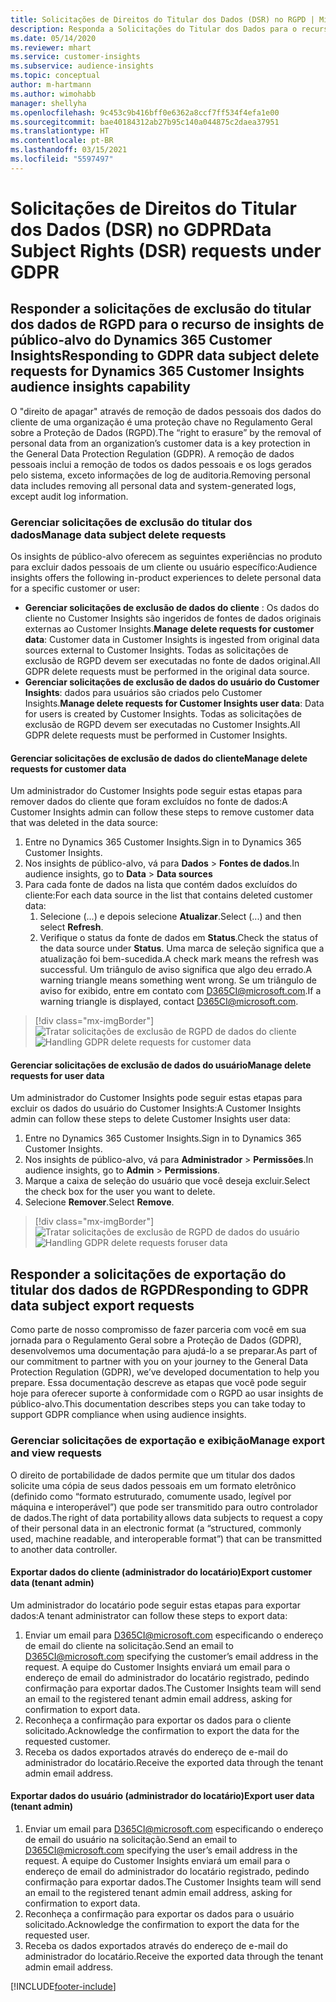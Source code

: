 ```yaml
---
title: Solicitações de Direitos do Titular dos Dados (DSR) no RGPD | Microsoft Docs
description: Responda a Solicitações do Titular dos Dados para o recurso de insights de público-alvo do Dynamics 365 Customer Insights.
ms.date: 05/14/2020
ms.reviewer: mhart
ms.service: customer-insights
ms.subservice: audience-insights
ms.topic: conceptual
author: m-hartmann
ms.author: wimohabb
manager: shellyha
ms.openlocfilehash: 9c453c9b416bff0e6362a8ccf7ff534f4efa1e00
ms.sourcegitcommit: bae40184312ab27b95c140a044875c2daea37951
ms.translationtype: HT
ms.contentlocale: pt-BR
ms.lasthandoff: 03/15/2021
ms.locfileid: "5597497"
---
```

# <a name="data-subject-rights-dsr-requests-under-gdpr"></a><span data-ttu-id="38680-103">Solicitações de Direitos do Titular dos Dados (DSR) no GDPR</span><span class="sxs-lookup"><span data-stu-id="38680-103">Data Subject Rights (DSR) requests under GDPR</span></span>

## <a name="responding-to-gdpr-data-subject-delete-requests-for-dynamics-365-customer-insights-audience-insights-capability"></a><span data-ttu-id="38680-104">Responder a solicitações de exclusão do titular dos dados de RGPD para o recurso de insights de público-alvo do Dynamics 365 Customer Insights</span><span class="sxs-lookup"><span data-stu-id="38680-104">Responding to GDPR data subject delete requests for Dynamics 365 Customer Insights audience insights capability</span></span>

<span data-ttu-id="38680-105">O "direito de apagar" através de remoção de dados pessoais dos dados do cliente de uma organização é uma proteção chave no Regulamento Geral sobre a Proteção de Dados (RGPD).</span><span class="sxs-lookup"><span data-stu-id="38680-105">The “right to erasure” by the removal of personal data from an organization’s customer data is a key protection in the General Data Protection Regulation (GDPR).</span></span> <span data-ttu-id="38680-106">A remoção de dados pessoais inclui a remoção de todos os dados pessoais e os logs gerados pelo sistema, exceto informações de log de auditoria.</span><span class="sxs-lookup"><span data-stu-id="38680-106">Removing personal data includes removing all personal data and system-generated logs, except audit log information.</span></span>

### <a name="manage-data-subject-delete-requests"></a><span data-ttu-id="38680-107">Gerenciar solicitações de exclusão do titular dos dados</span><span class="sxs-lookup"><span data-stu-id="38680-107">Manage data subject delete requests</span></span>

<span data-ttu-id="38680-108">Os insights de público-alvo oferecem as seguintes experiências no produto para excluir dados pessoais de um cliente ou usuário específico:</span><span class="sxs-lookup"><span data-stu-id="38680-108">Audience insights offers the following in-product experiences to delete personal data for a specific customer or user:</span></span>

- <span data-ttu-id="38680-109">**Gerenciar solicitações de exclusão de dados do cliente** : Os dados do cliente no Customer Insights são ingeridos de fontes de dados originais externas ao Customer Insights.</span><span class="sxs-lookup"><span data-stu-id="38680-109">**Manage delete requests for customer data**: Customer data in Customer Insights is ingested from original data sources external to Customer Insights.</span></span> <span data-ttu-id="38680-110">Todas as solicitações de exclusão de RGPD devem ser executadas no fonte de dados original.</span><span class="sxs-lookup"><span data-stu-id="38680-110">All GDPR delete requests must be performed in the original data source.</span></span>
- <span data-ttu-id="38680-111">**Gerenciar solicitações de exclusão de dados do usuário do Customer Insights**: dados para usuários são criados pelo Customer Insights.</span><span class="sxs-lookup"><span data-stu-id="38680-111">**Manage delete requests for Customer Insights user data**: Data for users is created by Customer Insights.</span></span> <span data-ttu-id="38680-112">Todas as solicitações de exclusão de RGPD devem ser executadas no Customer Insights.</span><span class="sxs-lookup"><span data-stu-id="38680-112">All GDPR delete requests must be performed in Customer Insights.</span></span>

#### <a name="manage-delete-requests-for-customer-data"></a><span data-ttu-id="38680-113">Gerenciar solicitações de exclusão de dados do cliente</span><span class="sxs-lookup"><span data-stu-id="38680-113">Manage delete requests for customer data</span></span>

<span data-ttu-id="38680-114">Um administrador do Customer Insights pode seguir estas etapas para remover dados do cliente que foram excluídos no fonte de dados:</span><span class="sxs-lookup"><span data-stu-id="38680-114">A Customer Insights admin can follow these steps to remove customer data that was deleted in the data source:</span></span>

1. <span data-ttu-id="38680-115">Entre no Dynamics 365 Customer Insights.</span><span class="sxs-lookup"><span data-stu-id="38680-115">Sign in to Dynamics 365 Customer Insights.</span></span>
2. <span data-ttu-id="38680-116">Nos insights de público-alvo, vá para **Dados** > **Fontes de dados**.</span><span class="sxs-lookup"><span data-stu-id="38680-116">In audience insights, go to **Data** > **Data sources**</span></span>
3. <span data-ttu-id="38680-117">Para cada fonte de dados na lista que contém dados excluídos do cliente:</span><span class="sxs-lookup"><span data-stu-id="38680-117">For each data source in the list that contains deleted customer data:</span></span>
   1. <span data-ttu-id="38680-118">Selecione (...) e depois selecione **Atualizar**.</span><span class="sxs-lookup"><span data-stu-id="38680-118">Select (...) and then select **Refresh**.</span></span>
   2. <span data-ttu-id="38680-119">Verifique o status da fonte de dados em **Status**.</span><span class="sxs-lookup"><span data-stu-id="38680-119">Check the status of the data source under **Status**.</span></span> <span data-ttu-id="38680-120">Uma marca de seleção significa que a atualização foi bem-sucedida.</span><span class="sxs-lookup"><span data-stu-id="38680-120">A check mark means the refresh was successful.</span></span> <span data-ttu-id="38680-121">Um triângulo de aviso significa que algo deu errado.</span><span class="sxs-lookup"><span data-stu-id="38680-121">A warning triangle means something went wrong.</span></span> <span data-ttu-id="38680-122">Se um triângulo de aviso for exibido, entre em contato com D365CI@microsoft.com.</span><span class="sxs-lookup"><span data-stu-id="38680-122">If a warning triangle is displayed, contact D365CI@microsoft.com.</span></span>

> [!div class="mx-imgBorder"]
> <span data-ttu-id="38680-123">![Tratar solicitações de exclusão de RGPD de dados do cliente](media/gdpr-data-sources.png "Tratar solicitações de exclusão de RGPD de dados do cliente")</span><span class="sxs-lookup"><span data-stu-id="38680-123">![Handling GDPR delete requests for customer data](media/gdpr-data-sources.png "Handling GDPR delete requests for customer data")</span></span>

#### <a name="manage-delete-requests-for-user-data"></a><span data-ttu-id="38680-124">Gerenciar solicitações de exclusão de dados do usuário</span><span class="sxs-lookup"><span data-stu-id="38680-124">Manage delete requests for user data</span></span>

<span data-ttu-id="38680-125">Um administrador do Customer Insights pode seguir estas etapas para excluir os dados do usuário do Customer Insights:</span><span class="sxs-lookup"><span data-stu-id="38680-125">A Customer Insights admin can follow these steps to delete Customer Insights user data:</span></span>

1. <span data-ttu-id="38680-126">Entre no Dynamics 365 Customer Insights.</span><span class="sxs-lookup"><span data-stu-id="38680-126">Sign in to Dynamics 365 Customer Insights.</span></span>
2. <span data-ttu-id="38680-127">Nos insights de público-alvo, vá para **Administrador** > **Permissões**.</span><span class="sxs-lookup"><span data-stu-id="38680-127">In audience insights, go to **Admin** > **Permissions**.</span></span>
3. <span data-ttu-id="38680-128">Marque a caixa de seleção do usuário que você deseja excluir.</span><span class="sxs-lookup"><span data-stu-id="38680-128">Select the check box for the user you want to delete.</span></span>
4. <span data-ttu-id="38680-129">Selecione **Remover**.</span><span class="sxs-lookup"><span data-stu-id="38680-129">Select **Remove**.</span></span>

> [!div class="mx-imgBorder"]
> <span data-ttu-id="38680-130">![Tratar solicitações de exclusão de RGPD de dados do usuário](media/gdpr-permissions.png "Tratar solicitações de exclusão de RGPD de dados do usuário")</span><span class="sxs-lookup"><span data-stu-id="38680-130">![Handling GDPR delete requests foruser data](media/gdpr-permissions.png "Handling GDPR delete requests for user data")</span></span>

## <a name="responding-to-gdpr-data-subject-export-requests"></a><span data-ttu-id="38680-131">Responder a solicitações de exportação do titular dos dados de RGPD</span><span class="sxs-lookup"><span data-stu-id="38680-131">Responding to GDPR data subject export requests</span></span>

<span data-ttu-id="38680-132">Como parte de nosso compromisso de fazer parceria com você em sua jornada para o Regulamento Geral sobre a Proteção de Dados (GDPR), desenvolvemos uma documentação para ajudá-lo a se preparar.</span><span class="sxs-lookup"><span data-stu-id="38680-132">As part of our commitment to partner with you on your journey to the General Data Protection Regulation (GDPR), we’ve developed documentation to help you prepare.</span></span> <span data-ttu-id="38680-133">Essa documentação descreve as etapas que você pode seguir hoje para oferecer suporte à conformidade com o RGPD ao usar insights de público-alvo.</span><span class="sxs-lookup"><span data-stu-id="38680-133">This documentation describes steps you can take today to support GDPR compliance when using audience insights.</span></span>

### <a name="manage-export-and-view-requests"></a><span data-ttu-id="38680-134">Gerenciar solicitações de exportação e exibição</span><span class="sxs-lookup"><span data-stu-id="38680-134">Manage export and view requests</span></span>

<span data-ttu-id="38680-135">O direito de portabilidade de dados permite que um titular dos dados solicite uma cópia de seus dados pessoais em um formato eletrônico (definido como “formato estruturado, comumente usado, legível por máquina e interoperável”) que pode ser transmitido para outro controlador de dados.</span><span class="sxs-lookup"><span data-stu-id="38680-135">The right of data portability allows data subjects to request a copy of their personal data in an electronic format (a “structured, commonly used, machine readable, and interoperable format”) that can be transmitted to another data controller.</span></span>

#### <a name="export-customer-data-tenant-admin"></a><span data-ttu-id="38680-136">Exportar dados do cliente (administrador do locatário)</span><span class="sxs-lookup"><span data-stu-id="38680-136">Export customer data (tenant admin)</span></span>

<span data-ttu-id="38680-137">Um administrador do locatário pode seguir estas etapas para exportar dados:</span><span class="sxs-lookup"><span data-stu-id="38680-137">A tenant administrator can follow these steps to export data:</span></span>

1. <span data-ttu-id="38680-138">Enviar um email para D365CI@microsoft.com especificando o endereço de email do cliente na solicitação.</span><span class="sxs-lookup"><span data-stu-id="38680-138">Send an email to D365CI@microsoft.com specifying the customer’s email address in the request.</span></span> <span data-ttu-id="38680-139">A equipe do Customer Insights enviará um email para o endereço de email do administrador do locatário registrado, pedindo confirmação para exportar dados.</span><span class="sxs-lookup"><span data-stu-id="38680-139">The Customer Insights team will send an email to the registered tenant admin email address, asking for confirmation to export data.</span></span>
2. <span data-ttu-id="38680-140">Reconheça a confirmação para exportar os dados para o cliente solicitado.</span><span class="sxs-lookup"><span data-stu-id="38680-140">Acknowledge the confirmation to export the data for the requested customer.</span></span>
3. <span data-ttu-id="38680-141">Receba os dados exportados através do endereço de e-mail do administrador do locatário.</span><span class="sxs-lookup"><span data-stu-id="38680-141">Receive the exported data through the tenant admin email address.</span></span>

#### <a name="export-user-data-tenant-admin"></a><span data-ttu-id="38680-142">Exportar dados do usuário (administrador do locatário)</span><span class="sxs-lookup"><span data-stu-id="38680-142">Export user data (tenant admin)</span></span>

1. <span data-ttu-id="38680-143">Enviar um email para D365CI@microsoft.com especificando o endereço de email do usuário na solicitação.</span><span class="sxs-lookup"><span data-stu-id="38680-143">Send an email to D365CI@microsoft.com specifying the user’s email address in the request.</span></span> <span data-ttu-id="38680-144">A equipe do Customer Insights enviará um email para o endereço de email do administrador do locatário registrado, pedindo confirmação para exportar dados.</span><span class="sxs-lookup"><span data-stu-id="38680-144">The Customer Insights team will send an email to the registered tenant admin email address, asking for confirmation to export data.</span></span>
2. <span data-ttu-id="38680-145">Reconheça a confirmação para exportar os dados para o usuário solicitado.</span><span class="sxs-lookup"><span data-stu-id="38680-145">Acknowledge the confirmation to export the data for the requested user.</span></span>
3. <span data-ttu-id="38680-146">Receba os dados exportados através do endereço de e-mail do administrador do locatário.</span><span class="sxs-lookup"><span data-stu-id="38680-146">Receive the exported data through the tenant admin email address.</span></span>


[!INCLUDE[footer-include](../includes/footer-banner.md)]